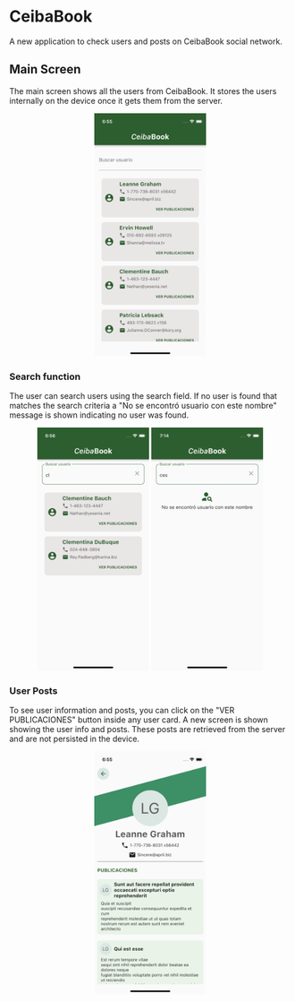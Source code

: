 # CeibaBook

A new application to check users and posts on CeibaBook social network.

## Main Screen

The main screen shows all the users from CeibaBook. It stores the users internally on the device once it gets them from the server. 

<p align="center">
<img src="readme/main_screen.png" width="200">
</p>

### Search function

The user can search users using the search field. If no user is found that matches the search criteria a "No se encontró usuario con este nombre" message is shown indicating no user was found.

<p align="center">
<img src="readme/user_search.png" width="200">
<img src="readme/user_not_found.png" width="200">
</p>

### User Posts

To see user information and posts, you can click on the "VER PUBLICACIONES" button inside any user card. A new screen is shown showing the user info and posts. These posts are retrieved from the server and are not persisted in the device.

<p align="center">
<img src="readme/posts_screen.png" width="200">
</p>